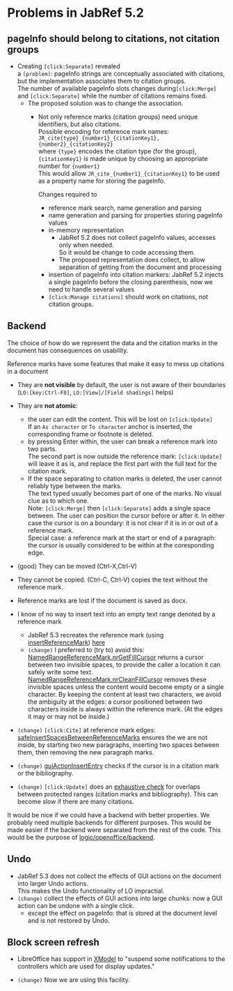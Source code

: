 # Problems in JabRef 5.2

## pageInfo should belong to citations, not citation groups

- Creating `[click:Separate]` revealed<br>
  a `(problem)`: pageInfo strings are conceptually associated with
  citations, but the implementation associates them to citation groups.<br>
  The number of available
  pageInfo slots changes during`[click:Merge]` and `[click:Separate]` while the number of citations
  remains fixed.
  - The proposed solution was to change the association.
    - Not only reference marks (citation groups) need unique identifiers, but also citations.<br/>
      Possible encoding for reference mark names: <br>
      `JR_cite{type}_{number1}_{citationKey1},{number2}_{citationKey2}`<br/>
      where `{type}` encodes the citation type (for the group), `{citationKey1}` is made unique by choosing an appropriate number for `{number1}`<br/>
      This would allow
      `JR_cite_{number1}_{citationKey1}` to be used as a property name for storing the pageInfo.
      
      Changes required to
      - reference mark search, name generation and parsing
      - name generation and parsing for properties storing pageInfo values
      - in-memory representation<br/>
        - JabRef 5.2 does not collect pageInfo values, accesses only when needed.<br>
          So it would be change to code accessing them.
        - The proposed representation does collect, to allow separation of getting from the document
          and processing
      - insertion of pageInfo into citation markers: JabRef 5.2 injects a single pageInfo before the closing parenthesis,
        now we need to handle several values
      - `[click:Manage citations]` should work on citations, not citation groups.


## Backend

The choice of how do we represent the data and the citation marks in the document has consequences
on usability.

Reference marks have some features that make it easy to mess up citations in a document

- They are **not visible** by default, the user is not aware of their boundaries<br>
(`LO:[key:Ctrl-F8]`, `LO:[View]/[Field shadings]` helps)

- They are **not atomic**:
  -  the user can edit the content. This will be lost on `[click:Update]`<br>
  If an `As character` or `To character` anchor is inserted, the corresponding frame or footnote is deleted.
  - by pressing Enter within, the user can break a reference mark into two parts.<br>
    The second part is now outside the reference mark: `[click:Update]` will leave it as is, and replace the first part
    with the full text for the citation mark.
  - If the space separating to citation marks is deleted, the user cannot reliably type between the
    marks.<br> 
    The text typed usually becomes part of one of the marks. No visual clue as to which one.<br>
    Note: `[click:Merge]` then `[click:Separate]` adds a single space between. The user can
    position the cursor before or after it. In either case the cursor is on a boundary: it is not
    clear if it is in or out of a reference mark.<br>
    Special case: a reference mark at the start or end of a paragraph: the cursor is usually considered to be within at the coresponding edge.
- (good) They can be moved (Ctrl-X,Ctrl-V)
- They cannot be copied. (Ctrl-C, Ctrl-V) copies the text without the reference mark.
- Reference marks are lost if the document is saved as docx.

- I know of no way to insert text into an empty text range denoted by a reference mark
  - JabRef 5.3 recreates the reference mark (using [insertReferenceMark](https://github.com/JabRef/jabref/blob/475b2989ffa8ec61c3327c62ed8f694149f83220/src/main/java/org/jabref/gui/openoffice/OOBibBase.java#L1072))
    [here](https://github.com/JabRef/jabref/blob/475b2989ffa8ec61c3327c62ed8f694149f83220/src/main/java/org/jabref/gui/openoffice/OOBibBase.java#L706)
  - `(change)` I preferred to (try to) avoid this:
    [NamedRangeReferenceMark.nrGetFillCursor](https://github.com/antalk2/jabref/blob/122d5133fa6c7b44245c5ba5600d398775718664/src/main/java/org/jabref/logic/openoffice/backend/NamedRangeReferenceMark.java#L225)
    returns a cursor between two invisible
    spaces, to provide the caller a location it can safely write some text. [NamedRangeReferenceMark.nrCleanFillCursor](https://github.com/antalk2/jabref/blob/122d5133fa6c7b44245c5ba5600d398775718664/src/main/java/org/jabref/logic/openoffice/backend/NamedRangeReferenceMark.java#L432)
    removes these invisible spaces unless the content would become empty or a single character.  By
    keeping the content at least two characters, we avoid the ambiguity at the edges: a cursor
    positioned between two characters inside is always within the reference mark. (At the edges it
    may or may not be inside.)
    
- `(change)` `[click:Cite]` at reference mark edges: [safeInsertSpacesBetweenReferenceMarks](https://github.com/antalk2/jabref/blob/122d5133fa6c7b44245c5ba5600d398775718664/src/main/java/org/jabref/logic/openoffice/backend/NamedRangeReferenceMark.java#L67) ensures the we are not inside, by starting two new paragraphs, inserting two spaces between them, then removing the new paragraph marks.
- `(change)` [guiActionInsertEntry](https://github.com/antalk2/jabref/blob/122d5133fa6c7b44245c5ba5600d398775718664/src/main/java/org/jabref/gui/openoffice/OOBibBase2.java#L624) 
checks if the cursor is in a citation mark or the bibliography.

- `(change)` `[click:Update]` does an [exhaustive check](https://github.com/antalk2/jabref/blob/122d5133fa6c7b44245c5ba5600d398775718664/src/main/java/org/jabref/gui/openoffice/OOBibBase2.java#L927)
for overlaps between protected ranges (citation marks and bibliography). This can become slow if there are many citations.


It would be nice if we could have a backend with better properties. We probably need multiple
backends for different purposes. This would be made easier if the backend were separated from the
rest of the code. This would be the purpose of
[logic/openoffice/backend](https://github.com/antalk2/jabref/tree/improve-reversibility-rebased-03/src/main/java/org/jabref/logic/openoffice/backend).

## Undo

- JabRef 5.3 does not collect the effects of GUI actions on the document into larger Undo actions.<br>
This makes the Undo functionality of LO impractial.
- `(change)` collect the effects of GUI actions into large chunks: now a GUI action can be undone
with a single click.
  - except the effect on pageInfo: that is stored at the document level and is not restored by Undo.

## Block screen refresh

- LibreOffice has support in [XModel](https://api.libreoffice.org/docs/idl/ref/interfacecom_1_1sun_1_1star_1_1frame_1_1XModel.html#a7b7d36374033ee9210ec0ac5c1a90d9f)
to "suspend some notifications to the controllers which are used for display updates."

- `(change)` Now we are using this facility.


